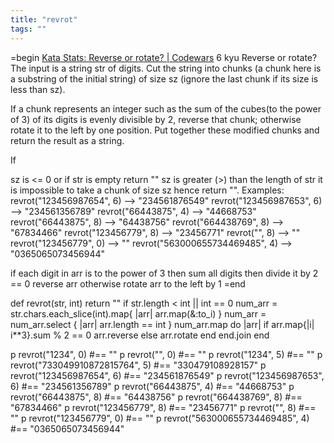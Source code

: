 ```yaml
---
title: "revrot"
tags: ""
---
```


=begin
[Kata Stats: Reverse or rotate? \| Codewars](https://www.codewars.com/kata/56b5afb4ed1f6d5fb0000991)
6 kyu
Reverse or rotate?
The input is a string str of digits. Cut the string into chunks (a chunk here is a substring of the initial string) of size sz (ignore the last chunk if its size is less than sz).

If a chunk represents an integer such as the sum of the cubes(to the power of 3) of its digits is evenly divisible by 2, reverse that chunk; otherwise rotate it to the left by one position. Put together these modified chunks and return the result as a string.

If

sz is &lt;= 0 or if str is empty return ""
sz is greater (>) than the length of str it is impossible to take a chunk of size sz hence return "".
Examples:
revrot("123456987654", 6) --> "234561876549"
revrot("123456987653", 6) --> "234561356789"
revrot("66443875", 4) --> "44668753"
revrot("66443875", 8) --> "64438756"
revrot("664438769", 8) --> "67834466"
revrot("123456779", 8) --> "23456771"
revrot("", 8) --> ""
revrot("123456779", 0) --> "" 
revrot("563000655734469485", 4) --> "0365065073456944"

if each digit in arr is to the power of 3 then sum all digits then divide it by 2 == 0
reverse arr
otherwise
rotate arr to the left by 1
=end

def revrot(str, int)
  return "" if str.length &lt; int || int == 0
  num_arr = str.chars.each_slice(int).map{ |arr| arr.map(&:to_i) }
  num_arr = num_arr.select { |arr| arr.length == int }
  num_arr.map do |arr|
    if arr.map{|i| i\*\*3}.sum % 2 == 0
      arr.reverse
    else
      arr.rotate
    end
  end.join
end

p revrot("1234", 0) #== ""
p revrot("", 0) #== ""
p revrot("1234", 5) #== ""
p revrot("733049910872815764", 5) #== "330479108928157"
p revrot("123456987654", 6) #== "234561876549"
p revrot("123456987653", 6) #== "234561356789"
p revrot("66443875", 4) #== "44668753"
p revrot("66443875", 8) #== "64438756"
p revrot("664438769", 8) #== "67834466"
p revrot("123456779", 8) #== "23456771"
p revrot("", 8) #== ""
p revrot("123456779", 0) #== ""
p revrot("563000655734469485", 4) #== "0365065073456944"
